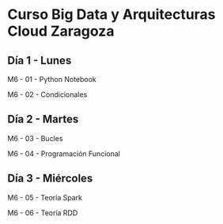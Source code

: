 # Curso Big Data y Arquitecturas Cloud Zaragoza

## Día 1 - Lunes

M6 - 01 - Python Notebook

M6 - 02 - Condicionales

## Día 2 - Martes

M6 - 03 - Bucles

M6 - 04 - Programación Funcional

## Día 3 - Miércoles

M6 - 05 - Teoría Spark

M6 - 06 - Teoría RDD
